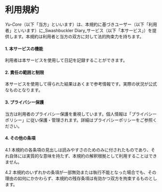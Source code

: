 # 利用規約

_Yu-Core_（以下「当方」といいます）は、本規約に基づきユーザー（以下「利用者」といいます）に_Swashbuckler Diary_サービス（以下「本サービス」）を提供します。本規約は利用者と当方の双方に対して法的拘束力を持ちます。

#### 1. 本サービスの機能
利用者は本サービスを使用して日記を記録することができます。

#### 2. 責任の範囲と制限
本サービスを使用して得られた結果はあくまで参考情報です。実際の状況が公式なものとなります。

#### 3. プライバシー保護
当方は利用者のプライバシー保護を重視しています。個人情報は「プライバシーポリシー」に従い保護・管理されます。詳細はプライバシーポリシーをご参照ください。

#### 4. その他の条項
4.1 本規約の各条項の見出しは読みやすさのためのみに付されたものであり、それ自体には実質的な意味を持たず、本規約の解釈根拠として利用することはできません。

4.2 本規約のいずれかの条項が一部無効または執行不能となった場合でも、その理由の如何にかかわらず、本規約の残存条項は有効かつ双方を拘束するものとします。